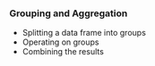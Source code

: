 ### Grouping and Aggregation

- Splitting a data frame into groups
- Operating on groups
- Combining the results